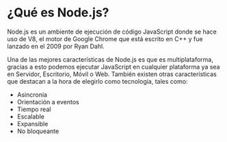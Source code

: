 # ¿Qué es Node.js?

Node.js es un ambiente de ejecución de código JavaScript donde se hace uso de V8, el motor de Google Chrome que está escrito en C++ y fue lanzado en el 2009 por Ryan Dahl.

Una de las mejores características de Node.js es que es multiplataforma, gracias a esto podemos ejecutar JavaScript en cualquier plataforma ya sea en Servidor, Escritorio, Móvil o Web. También existen otras características que destacan a la hora de elegirlo como tecnología, tales como:

* Asincronía
* Orientación a eventos
* Tiempo real
* Escalable
* Expansible
* No bloqueante